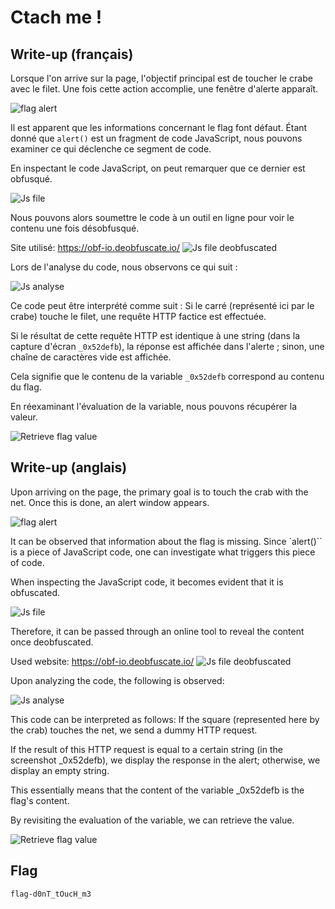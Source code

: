# Ctach me !

## Write-up (français)

Lorsque l'on arrive sur la page, l'objectif principal est de toucher le crabe avec le filet. Une fois cette action accomplie, une fenêtre d'alerte apparaît.

![flag alert](./images/pop-up.png)

Il est apparent que les informations concernant le flag font défaut. Étant donné que `alert()` est un fragment de code JavaScript, nous pouvons examiner ce qui déclenche ce segment de code.

En inspectant le code JavaScript, on peut remarquer que ce dernier est obfusqué.


![Js file](./images/js-source.png)


Nous pouvons alors soumettre le code à un outil en ligne pour voir le contenu une fois désobfusqué.

Site utilisé: https://obf-io.deobfuscate.io/ 
![Js file deobfuscated](./images/deobfuscate.png)

Lors de l'analyse du code, nous observons ce qui suit :

![Js analyse](./images/analyse.png)

Ce code peut être interprété comme suit :
Si le carré (représenté ici par le crabe) touche le filet, une requête HTTP factice est effectuée.

Si le résultat de cette requête HTTP est identique à une string (dans la capture d'écran `_0x52defb`), la réponse est affichée dans l'alerte ; sinon, une chaîne de caractères vide est affichée.

Cela signifie que le contenu de la variable `_0x52defb` correspond au contenu du flag.

En réexaminant l'évaluation de la variable, nous pouvons récupérer la valeur.

![Retrieve flag value](./images/retrieve-flag.png)


## Write-up (anglais)

Upon arriving on the page, the primary goal is to touch the crab with the net. Once this is done, an alert window appears.

![flag alert](./images/pop-up.png)

It can be observed that information about the flag is missing. Since `alert()`` is a piece of JavaScript code, one can investigate what triggers this piece of code.

When inspecting the JavaScript code, it becomes evident that it is obfuscated.

![Js file](./images/js-source.png)

Therefore, it can be passed through an online tool to reveal the content once deobfuscated.

Used website: https://obf-io.deobfuscate.io/
![Js file deobfuscated](./images/deobfuscate.png)

Upon analyzing the code, the following is observed:

![Js analyse](./images/analyse.png)

This code can be interpreted as follows:
If the square (represented here by the crab) touches the net, we send a dummy HTTP request.

If the result of this HTTP request is equal to a certain string (in the screenshot _0x52defb), we display the response in the alert; otherwise, we display an empty string.

This essentially means that the content of the variable _0x52defb is the flag's content.

By revisiting the evaluation of the variable, we can retrieve the value.

![Retrieve flag value](./images/retrieve-flag.png)


## Flag

`flag-d0nT_tOucH_m3`